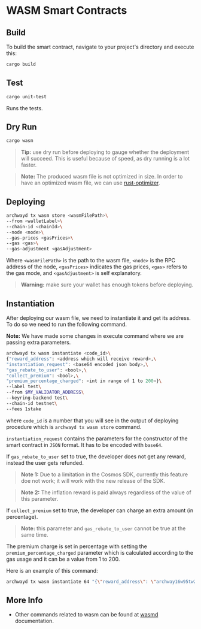 # WASM Smart Contracts

## Build

To build the smart contract, navigate to your project's directory and execute this:

```bash
cargo build
```

## Test

```bash
cargo unit-test
```
Runs the tests.

## Dry Run

```bash
cargo wasm
```
>**Tip:** use dry run before deploying to gauge whether the deployment will succeed. This is useful because of speed, as dry running is a lot faster.

>**Note:** The produced wasm file is not optimized in size.
In order to have an optimized wasm file, we can use [rust-optimizer](https://github.com/CosmWasm/rust-optimizer).

## Deploying 

```bash
archwayd tx wasm store <wasmFilePath>\
--from <walletLabel>\
--chain-id <chainId>\
--node <node>\
--gas-prices <gasPrices>\
--gas <gas>\
--gas-adjustment <gasAdjustment>
```

Where `<wasmFilePath>` is the path to the wasm file, 
`<node>` is the RPC address of the node,
`<gasPrices>` indicates the gas prices, `<gas>` refers to the gas mode, and `<gasAdjustment>` is self explanatory.

>**Warning:** make sure your wallet has enough tokens before deploying.

## Instantiation

After deploying our wasm file, we need to instantiate it and get its address. 
To do so we need to run the following command.

**Note:** We have made some changes in execute command where we are passing extra parameters.

```bash
archwayd tx wasm instantiate <code_id>\
{"reward_address": <address which will receive reward>,\
"instantiation_request": <base64 encoded json body>,\
"gas_rebate_to_user": <bool>,\
"collect_premium": <bool>,\
"premium_percentage_charged": <int in range of 1 to 200>}\
--label test\
--from $MY_VALIDATOR_ADDRESS\
--keyring-backend test\
--chain-id testnet\
--fees 1stake
```

where `code_id` is a number that you will see in the output of deploying procedure which is `archwayd tx wasm store` command.

`instantiation_request` contains the parameters for the constructor of the smart contract in `JSON` format. It has to be encoded with `base64`.

If `gas_rebate_to_user` set to true, the developer does not get any reward, instead the user gets refunded. 
>**Note 1:** Due to a limitation in the Cosmos SDK, currently this feature doe not work; it will work with the new release of the SDK.

>**Note 2:** The inflation reward is paid always regardless of the value of this parameter.


If `collect_premium` set to true, the developer can charge an extra amount (in percentage). 
>**Note:** this parameter and `gas_rebate_to_user` cannot be true at the same time.

The premium charge is set in percentage with setting the `premium_percentage_charged` parameter which is calculated according to the gas usage and it can be a value from 1 to 200.

Here is an example of this command:
```bash
archwayd tx wasm instantiate 64 "{\"reward_address\": \"archway16w95tw2ueqdy0nvknkjv07zc287earxhwlykpt\", \"instantiation_request\": \"e30=\", \"gas_rebate_to_user\": false, \"collect_premium\": false, \"premium_percentage_charged\": 0}"  --label test --from $MY_VALIDATOR_ADDRESS --keyring-backend test --chain-id testnet --fees 1stake
```

## More Info

- Other commands related to wasm can be found at [wasmd](https://docs.cosmwasm.com/) documentation.